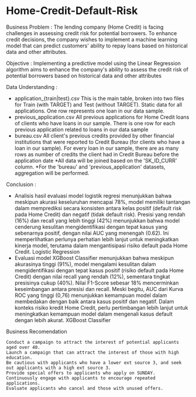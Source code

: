# Home-Credit-Default-Risk

Business Problem : The lending company (Home Credit) is facing challenges in assessing credit risk for potential borrowers. To enhance credit decisions, the company wishes to implement a machine learning model that can predict customers' ability to repay loans based on historical data and other attributes.

Objective : Implementing a predictive model using the Linear Regression algorithm aims to enhance the company's ability to assess the credit risk of potential borrowers based on historical data and other attributes

Data Understanding :
- application_{train|test}.csv
This is the main table, broken into two files for Train (with TARGET) and Test (without TARGET).
Static data for all applications. One row represents one loan in our data sample.
- previous_application.csv
All previous applications for Home Credit loans of clients who have loans in our sample.
There is one row for each previous application related to loans in our data sample
- bureau.csv
All client's previous credits provided by other financial institutions that were reported to Credit Bureau (for clients who have a loan in our sample).
For every loan in our sample, there are as many rows as number of credits the client had in Credit Bureau before the application date
*All data will be joined based on the 'SK_ID_CURR' column.
*For the 'bureau' and 'previous_application' datasets, aggregation will be performed.

Conclusion :
- Analisis hasil evaluasi model logistik regresi menunjukkan bahwa meskipun akurasi keseluruhan mencapai 78%, model memiliki tantangan dalam memprediksi secara konsisten antara kelas positif (default risk pada Home Credit) dan negatif (tidak default risk). Presisi yang rendah (16%) dan recall yang lebih tinggi (42%) menunjukkan bahwa model cenderung kesulitan mengidentifikasi dengan tepat kasus yang sebenarnya positif, dengan nilai AUC yang menengah (0.62). Ini memperlihatkan perlunya perhatian lebih lanjut untuk meningkatkan kinerja model, terutama dalam mengantisipasi risiko default pada Home Credit.
Logistic Regression
- Evaluasi model XGBoost Classifier menunjukkan bahwa meskipun akurasinya tinggi (91%), model mengalami kesulitan dalam mengidentifikasi dengan tepat kasus positif (risiko default pada Home Credit) dengan nilai recall yang rendah (12%), sementara tingkat presisinya cukup (40%). Nilai F1-Score sebesar 18% mencerminkan keseimbangan antara presisi dan recall. Meski begitu, AUC dari Kurva ROC yang tinggi (0,76) menunjukkan kemampuan model dalam membedakan dengan baik antara kasus positif dan negatif. Dalam konteks risiko kredit Home Credit, perlu pertimbangan lebih lanjut untuk meningkatkan kemampuan model dalam mengenali kasus default dengan lebih akurat.
XGBoost Classifier

Business Recomendation

    Conduct a campaign to attract the interest of potential applicants aged over 40.
    Launch a campaign that can attract the interest of those with high education.
    Be cautious with applicants who have a lower ext source 3, and seek out applicants with a high ext source 3.
    Provide special offers to applicants who apply on SUNDAY.
    Continuously engage with applicants to encourage repeated applications.
    Evaluate applicants who cancel and those with unused offers.
